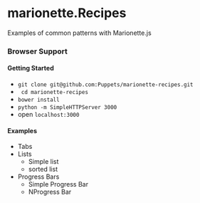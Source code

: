 marionette.Recipes
===================

Examples of common patterns with Marionette.js

### Browser Support


#### Getting Started
+ `git clone git@github.com:Puppets/marionette-recipes.git`
+ ` cd marionette-recipes`
+ `bower install`
+ `python -m SimpleHTTPServer 3000`
+ open `localhost:3000`

#### Examples

+ Tabs
+ Lists
  + Simple list
  + sorted list
+ Progress Bars
  + Simple Progress Bar
  + NProgress Bar
